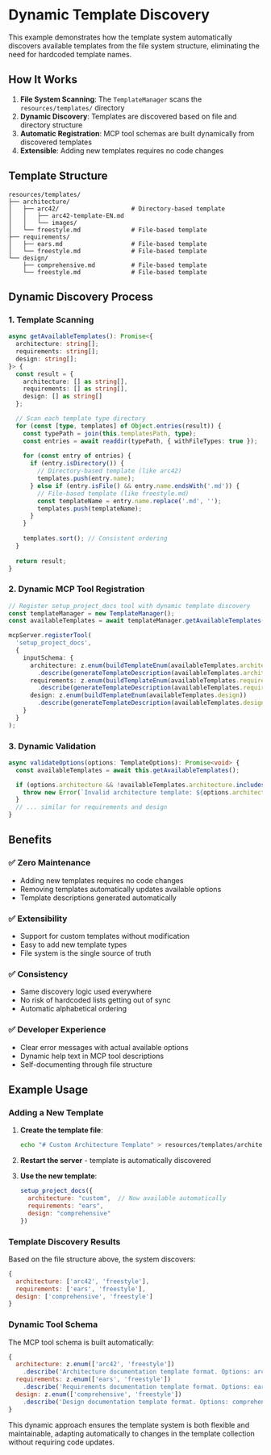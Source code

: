# Dynamic Template Discovery

This example demonstrates how the template system automatically discovers available templates from the file system structure, eliminating the need for hardcoded template names.

## How It Works

1. **File System Scanning**: The `TemplateManager` scans the `resources/templates/` directory
2. **Dynamic Discovery**: Templates are discovered based on file and directory structure
3. **Automatic Registration**: MCP tool schemas are built dynamically from discovered templates
4. **Extensible**: Adding new templates requires no code changes

## Template Structure

```
resources/templates/
├── architecture/
│   ├── arc42/                    # Directory-based template
│   │   ├── arc42-template-EN.md
│   │   └── images/
│   └── freestyle.md              # File-based template
├── requirements/
│   ├── ears.md                   # File-based template
│   └── freestyle.md              # File-based template
└── design/
    ├── comprehensive.md          # File-based template
    └── freestyle.md              # File-based template
```

## Dynamic Discovery Process

### 1. Template Scanning
```typescript
async getAvailableTemplates(): Promise<{
  architecture: string[];
  requirements: string[];
  design: string[];
}> {
  const result = {
    architecture: [] as string[],
    requirements: [] as string[],
    design: [] as string[]
  };

  // Scan each template type directory
  for (const [type, templates] of Object.entries(result)) {
    const typePath = join(this.templatesPath, type);
    const entries = await readdir(typePath, { withFileTypes: true });
    
    for (const entry of entries) {
      if (entry.isDirectory()) {
        // Directory-based template (like arc42)
        templates.push(entry.name);
      } else if (entry.isFile() && entry.name.endsWith('.md')) {
        // File-based template (like freestyle.md)
        const templateName = entry.name.replace('.md', '');
        templates.push(templateName);
      }
    }
    
    templates.sort(); // Consistent ordering
  }
  
  return result;
}
```

### 2. Dynamic MCP Tool Registration
```typescript
// Register setup_project_docs tool with dynamic template discovery
const templateManager = new TemplateManager();
const availableTemplates = await templateManager.getAvailableTemplates();

mcpServer.registerTool(
  'setup_project_docs',
  {
    inputSchema: {
      architecture: z.enum(buildTemplateEnum(availableTemplates.architecture))
        .describe(generateTemplateDescription(availableTemplates.architecture, 'Architecture')),
      requirements: z.enum(buildTemplateEnum(availableTemplates.requirements))
        .describe(generateTemplateDescription(availableTemplates.requirements, 'Requirements')),
      design: z.enum(buildTemplateEnum(availableTemplates.design))
        .describe(generateTemplateDescription(availableTemplates.design, 'Design'))
    }
  }
);
```

### 3. Dynamic Validation
```typescript
async validateOptions(options: TemplateOptions): Promise<void> {
  const availableTemplates = await this.getAvailableTemplates();

  if (options.architecture && !availableTemplates.architecture.includes(options.architecture)) {
    throw new Error(`Invalid architecture template: ${options.architecture}. Valid options: ${availableTemplates.architecture.join(', ')}`);
  }
  // ... similar for requirements and design
}
```

## Benefits

### ✅ **Zero Maintenance**
- Adding new templates requires no code changes
- Removing templates automatically updates available options
- Template descriptions generated automatically

### ✅ **Extensibility**
- Support for custom templates without modification
- Easy to add new template types
- File system is the single source of truth

### ✅ **Consistency**
- Same discovery logic used everywhere
- No risk of hardcoded lists getting out of sync
- Automatic alphabetical ordering

### ✅ **Developer Experience**
- Clear error messages with actual available options
- Dynamic help text in MCP tool descriptions
- Self-documenting through file structure

## Example Usage

### Adding a New Template

1. **Create the template file**:
   ```bash
   echo "# Custom Architecture Template" > resources/templates/architecture/custom.md
   ```

2. **Restart the server** - template is automatically discovered

3. **Use the new template**:
   ```javascript
   setup_project_docs({
     architecture: "custom",  // Now available automatically
     requirements: "ears",
     design: "comprehensive"
   })
   ```

### Template Discovery Results

Based on the file structure above, the system discovers:

```javascript
{
  architecture: ['arc42', 'freestyle'],
  requirements: ['ears', 'freestyle'], 
  design: ['comprehensive', 'freestyle']
}
```

### Dynamic Tool Schema

The MCP tool schema is built automatically:

```javascript
{
  architecture: z.enum(['arc42', 'freestyle'])
    .describe('Architecture documentation template format. Options: arc42 (comprehensive software architecture template), freestyle (flexible format)'),
  requirements: z.enum(['ears', 'freestyle'])
    .describe('Requirements documentation template format. Options: ears (WHEN...THEN format), freestyle (flexible format)'),
  design: z.enum(['comprehensive', 'freestyle'])
    .describe('Design documentation template format. Options: comprehensive (full implementation guide with testing strategy), freestyle (flexible format)')
}
```

This dynamic approach ensures the template system is both flexible and maintainable, adapting automatically to changes in the template collection without requiring code updates.
